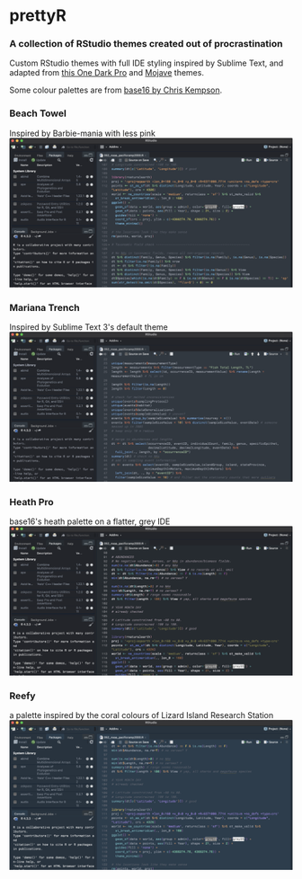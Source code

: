 # prettyR
### A collection of RStudio themes created out of procrastination

Custom RStudio themes with full IDE styling inspired by Sublime Text, and adapted from [this One Dark Pro](https://github.com/johnnybarrels/rstudio-one-dark-pro-theme) and [Mojave](https://github.com/patrickshox/Mojave-Dark-RStudio-Theme) themes.

Some colour palettes are from [base16 by Chris Kempson](https://github.com/chriskempson/base16).

### Beach Towel
Inspired by Barbie-mania with less pink  
![Beach Towel theme screenshot](/img/beachtowel.png)

### Mariana Trench
Inspired by Sublime Text 3's default theme  
![Mariana Trench theme screenshot](/img/mariana.png)  


### Heath Pro
base16's heath palette on a flatter, grey IDE  
![Heath Pro theme screenshot](/img/heathpro.png)  

### Reefy
a palette inspired by the coral colours of Lizard Island Research Station  
![BReefy theme screenshot](/img/reefy.png)  

